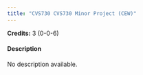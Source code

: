 ```yaml
---
title: "CVS730 CVS730 Minor Project (CEW)"
---
```

**Credits:** 3 (0-0-6)

#### Description
No description available.